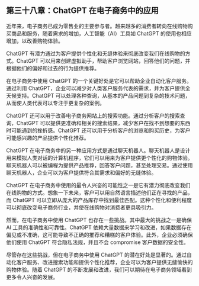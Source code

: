 ## 第三十八章：ChatGPT 在电子商务中的应用

近年来，电子商务已成为零售业的主要参与者。越来越多的消费者转向在线购物购买商品和服务，随着需求的增加，人工智能（AI）工具如 ChatGPT 的使用也相应增加，以改善购物体验。

ChatGPT 有潜力通过为客户提供个性化和无缝体验来彻底改变我们在线购物的方式。ChatGPT 可以用来创建虚拟助手，帮助客户浏览网站，回答他们的问题，并根据他们的偏好和过去的行为提供推荐。

在电子商务中使用 ChatGPT 的一个关键好处是它可以帮助企业自动化客户服务。通过利用 ChatGPT，企业可以减少对人类客户服务代表的需求，并为客户提供全天候支持。ChatGPT 可以处理各种查询，从基本的产品问题到复杂的技术问题，从而使人类代表可以专注于更复杂的案例。

ChatGPT 还可以用于改善电子商务网站上的搜索功能。通过分析客户的搜索查询，ChatGPT 可以提供更准确和相关的搜索结果，减少客户在找不到想要的东西时可能遇到的挫折感。ChatGPT 还可以用于分析客户的浏览和购买历史，为客户可能感兴趣的产品提供个性化推荐。

ChatGPT 在电子商务中的另一种应用方式是通过聊天机器人。聊天机器人是设计用来模拟人类对话的计算机程序，它们可以用来为客户提供更个性化的购物体验。聊天机器人可以被编程为提供产品推荐，回答客户问题，甚至处理交易。通过使用聊天机器人，企业可以为客户提供符合其需求和偏好的无缝体验。

ChatGPT 在电子商务中使用的最令人兴奋的可能性之一是它有潜力彻底改变我们在线购物的方式。想象一下未来，客户可以用自然语言描述他们正在寻找的产品，而 ChatGPT 可以立即从庞大的产品库存中找到最佳匹配。这种个性化和便利程度可以彻底改变电子商务行业，并使在线购物对消费者更具吸引力。

然而，在电子商务中使用 ChatGPT 也存在一些挑战。其中最大的挑战之一是确保 AI 工具的准确性和可靠性。ChatGPT 依赖大量数据来学习和改进，如果数据存在偏见或不准确，这可能导致不正确的推荐和糟糕的客户体验。此外，企业必须确保他们使用 ChatGPT 符合隐私法规，并且不会 compromise 客户数据的安全性。

尽管存在这些挑战，但在电子商务中使用 ChatGPT 的潜在好处是显著的。通过自动化客户服务、改进搜索功能和提供个性化推荐，企业可以为客户提供无缝愉快的购物体验。随着 ChatGPT 的不断发展和改进，我们可以期待在电子商务领域看到更多令人兴奋的发展。
